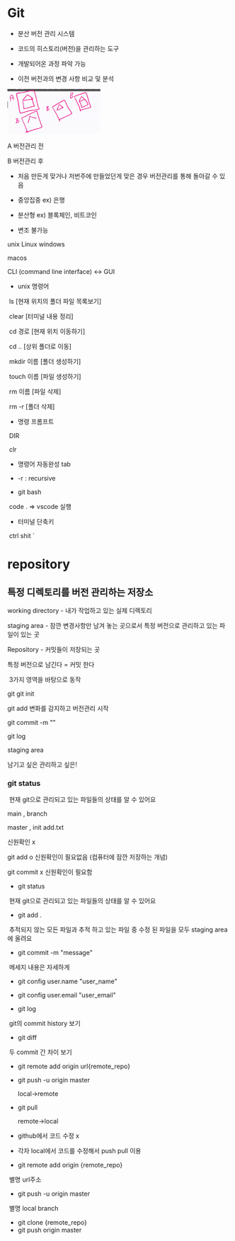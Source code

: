 # Git

- 분산 버전 관리 시스템



- 코드의 히스토리(버전)을 관리하는 도구

- 개발되어온 과정 파악 가능

- 이전 버전과의 변경 사항 비교 및 분석

<img src="git.assets/%EB%B2%84%EC%A0%84%EA%B4%80%EB%A6%AC.PNG" alt="버전관리" style="zoom:33%;" />

A 버전관리 전

B 버전관리 후



- 처음 만든게 맞거나 저번주에 만들었던게 맞은 경우 버전관리를 통해 돌아갈 수 있음



- 중앙집중 ex) 은행

- 분산형 ex) 블록체인, 비트코인

- 변조 불가능



unix Linux windows 

macos

CLI (command line interface) <-> GUI 



- unix 명령어    

​		ls [현재 위치의 폴더 파일 목록보기]

​		clear [터미널 내용 정리]

​		cd 경로 [현재 위치 이동하기]

​		cd .. [상위 폴더로 이동]

​		mkdir 이름 [폴더 생성하기]

​		touch 이름 [파일 생성하기]

​		rm 이름 [파일 삭제]

​		rm -r [폴더 삭제]

- 명령 프롬프트

​		DIR

​		clr

- 명령어 자동완성 tab
- -r : recursive



- git bash

​		code . => vscode 실행



- 터미널 단축키

​		ctrl shit `



# repository

## 	특정 디렉토리를 버전 관리하는 저장소



working directory - 내가 작업하고 있는 실제 디렉토리

staging area - 잠깐 변경사항만 남겨 놓는 곳으로서 특정 버전으로 관리하고 있는 파일이 있는 곳

Repository - 커밋들이 저장되는 곳



특정 버전으로 남긴다 = 커밋 한다

​											3가지 영역을 바탕으로  동작



git                  git init

git add 변화를 감지하고 버전관리 시작



git commit -m ""

git log



staging area

남기고 싶은 관리하고 싶은!



### git status

​	현재 git으로 관리되고 있는 파일들의 상태를 알 수 있어요



main ,  branch

master , init add.txt



신원확인 x 

git add       o  신원확인이 필요없음 (컴퓨터에 잠깐 저장하는 개념)

git commit x  신원확인이 필요함



- git status

​	현재 git으로 관리되고 있는 파일들의 상태를 알 수 있어요

- git add .

​	추적되지 않는 모든 파일과 추적 하고 있는 파일 중 수정 된 파일을 모두 staging area에 올려요

- git commit -m "message"

​								메세지 내용은 자세하게

- git config user.name "user_name"

- git config user.email "user_email"

- git log

​	git의 commit history 보기

- git diff

​	두 commit 간 차이 보기

- git remote add origin url{remote_repo}

- git push -u origin master

  local->remote

- git pull

  remote->local



- github에서 코드 수정 x

- 각자 local에서 코드를 수정해서 push pull 이용



- git remote add origin {remote_repo}

​                              별명    url주소

- git push -u origin master

​                     별명    local branch



- git clone {remote_repo}
- git push origin master